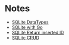 # Notes

* [SQLite DataTypes](https://www.sqlite.org/datatype3.html)
* [SQLite with Go](https://johnpili.com/golang-sqlite-simple-example/)
* [SQLite Return inserted ID](https://stackoverflow.com/questions/6242756/how-to-retrieve-inserted-id-after-inserting-row-in-sqlite-using-python)
* [SQLite CRUD](https://github.com/mattn/go-sqlite3/blob/master/_example/simple/simple.go)
